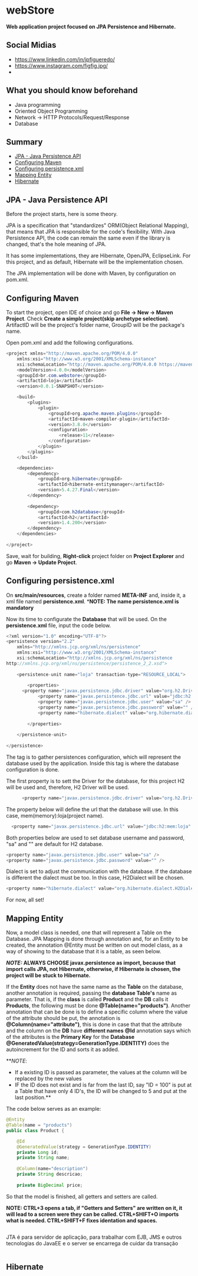 # webStore

**Web application project focused on JPA Persistence and Hibernate.**



## Social Midias

- https://www.linkedin.com/in/jpfigueredo/
- https://www.instagram.com/figfig.jpg/
- 


## What you should know beforehand
- Java programming
- Oriented Object Programming
- Network -> HTTP Protocols/Request/Response
- Database



## Summary
- [JPA - Java Persistence API](#JPA---Java-Persistence-API)
- [Configuring Maven](#configuring-maven)
- [Configuring persistence.xml](#configuring-persistence-xml)
- [Mapping Entity](#mapping-entity)
- [Hibernate](#Hibernate)



## JPA - Java Persistence API

Before the project starts, here is some theory.

JPA is a specification that "standardizes" ORM(Object Relational Mapping), that means that JPA is responsible for the code's flexibility. With Java Persistence API, the code can remain the same even if the library is changed, that's the hole meaning of JPA.

It has some implementations, they are Hibernate, OpenJPA, EclipseLink. For this project, and as default, Hibernate will be the implementation chosen.

The JPA implementation will be done with Maven, by configuration on pom.xml.


## Configuring Maven

To start the project, open IDE of choice and go **File -> New -> Maven Project**. Check **Create a simple project(skip archetype selection)**. ArtifactID will be the project's folder name, GroupID will be the package's name.

Open pom.xml and add the following configurations.

```java
<project xmlns="http://maven.apache.org/POM/4.0.0"
	xmlns:xsi="http://www.w3.org/2001/XMLSchema-instance"
	xsi:schemaLocation="http://maven.apache.org/POM/4.0.0 https://maven.apache.org/xsd/maven-4.0.0.xsd">
	<modelVersion>4.0.0</modelVersion>
	<groupId>br.com.webstore</groupId>
	<artifactId>loja</artifactId>
	<version>0.0.1-SNAPSHOT</version>

	<build>
		<plugins>
			<plugin>
				<groupId>org.apache.maven.plugins</groupId>
				<artifactId>maven-compiler-plugin</artifactId>
				<version>3.8.0</version>
				<configuration>
					<release>11</release>
				</configuration>
			</plugin>
		</plugins>
	</build>

	<dependencies>
		<dependency>
			<groupId>org.hibernate</groupId>
			<artifactId>hibernate-entitymanager</artifactId>
			<version>5.4.27.Final</version>
		</dependency>
		
		<dependency>
			<groupId>com.h2database</groupId>
			<artifactId>h2</artifactId>
			<version>1.4.200</version>
		</dependency>
	</dependencies>
	
</project>
```

Save, wait for building, **Right-click** project folder on **Project Explorer** and go **Maven -> Update Project**.

## Configuring persistence.xml

On **src/main/resources**, create a folder named **META-INF** and, inside it, a xml file named **persistence.xml**.
***NOTE: The name persistence.xml is mandatory**

Now its time to configurate the **Database** that will be used. On the **persistence.xml** file, input the code below.

```java
<?xml version="1.0" encoding="UTF-8"?>
<persistence version="2.2"
	xmlns="http://xmlns.jcp.org/xml/ns/persistence"
	xmlns:xsi="http://www.w3.org/2001/XMLSchema-instance"
	xsi:schemaLocation="http://xmlns.jcp.org/xml/ns/persistence 
http://xmlns.jcp.org/xml/ns/persistence/persistence_2_2.xsd">
	
	<persistence-unit name="loja" transaction-type="RESOURCE_LOCAL">
  
		<properties>
      <property name="javax.persistence.jdbc.driver" value="org.h2.Driver"/>
			<property name="javax.persistence.jdbc.url" value="jdbc:h2:mem:loja" />
			<property name="javax.persistence.jdbc.user" value="sa" />
			<property name="javax.persistence.jdbc.password" value="" />
			<property name="hibernate.dialect" value="org.hibernate.dialect.H2Dialect" />
      
		</properties>
    
	</persistence-unit>
	
</persistence>
```

The tag **<persistence-unit/>** is to gather persistences configuration, which will represent the database used by the application. Inside this tag is where the database configuration is done.

The first property is to sett the Driver for the database, for this project H2 will be used and, therefore, H2 Driver will be used.

```java
      <property name="javax.persistence.jdbc.driver" value="org.h2.Driver"/>
```
  
The property below will define the url that the database will use. In this case, mem(memory):loja(project name).
  
```java
  <property name="javax.persistence.jdbc.url" value="jdbc:h2:mem:loja" />
```

Both properties below are used to set database username and password, "sa" and "" are default for H2 database.

```java
<property name="javax.persistence.jdbc.user" value="sa" />
<property name="javax.persistence.jdbc.password" value="" />
```

Dialect is set to adjust the communication with the database. If the database is different the dialect must be too. In this case, H2Dialect will be chosen.

```java
<property name="hibernate.dialect" value="org.hibernate.dialect.H2Dialect" />
```

For now, all set!

## Mapping Entity

Now, a model class is needed, one that will represent a Table on the Database. JPA Mapping is done through annotation and, for an Entity to be created, the annotation @Entity must be written on out model class, as a way of showing to the database that it is a table, as seen below.

***NOTE:* ALWAYS CHOOSE javax.persistence as import, because that import calls JPA, not Hibernate, otherwise, if Hibernate is chosen, the project will be stuck to Hibernate.**

If the **Entity** does not have the same name as the **Table** on the database, another annotation is required, passing the **database Table's** name as parameter. That is, if the **class** is called **Product** and the **DB** calls it **Products**, the following must be done **@Table(name="products")**.
Another annotation that can be done is to define a specific column where the value of the attribute should be put, the annotation is **@Column(name="attribute")**, this is done in case that that the attribute and the column on the **DB** have **different names** 
**@Id** annotation says which of the attributes is the **Primary Key** for the **Database** 
**@GeneratedValue(strategy=GenerationType.IDENTITY)** does the autoincrement for the ID and sorts it as added.

***NOTE*: 
- If a existing ID is passed as parameter, the values at the column will be replaced by the new values
- IF the ID does not exist and is far from the last ID, say "ID = 100" is put at a Table that have only 4 ID's, the ID will be changed to 5 and put at the last position.**

The code below serves as an example:

```java
@Entity
@Table(name = "products")
public class Product {

	@Id
	@GeneratedValue(strategy = GenerationType.IDENTITY)
	private Long id;
	private String name;
	
	@Column(name="description")
	private String descricao;
	
	private BigDecimal price;
```

So that the model is finished, all getters and setters are called.

**NOTE: CTRL+3 opens a tab, if "Getters and Setters" are written on it, it will lead to a screen were they can be called.
	CTRL+SHIFT+O imports what is needed.
	CTRL+SHIFT+F fixes identation and spaces.**


```java

```








JTA é para servidor de aplicação, para trabalhar com EJB, JMS e outros tecnologias do JavaEE e o server se encarrega de cuidar da transação
```java

```
## Hibernate
